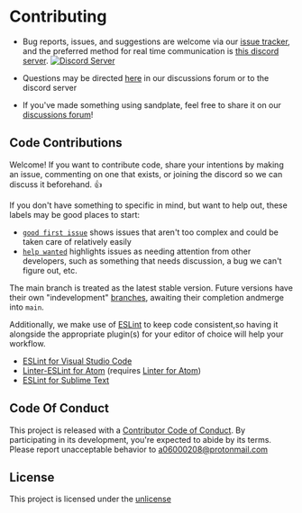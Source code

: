 # Contributing

- Bug reports, issues, and suggestions are welcome via our [issue tracker](https://github.com/06000208/sandplate/issues), and the preferred method for real time communication is [this discord server](https://discord.gg/WppqegJdTw).
  <a href="https://discord.gg/WppqegJdTw"><img src="https://discordapp.com/api/guilds/273550655673860106/embed.png" alt="Discord Server" /></a>

- Questions may be directed [here](https://github.com/06000208/sandplate/discussions/categories/q-a) in our discussions forum or to the discord server

- If you've made something using sandplate, feel free to share it on our [discussions forum](https://github.com/06000208/sandplate/discussions/categories/project-showcase)!

## Code Contributions

Welcome! If you want to contribute code, share your intentions by making an issue, commenting on one that exists, or joining the discord so we can discuss it beforehand. 👍

If you don't have something to specific in mind, but want to help out, these labels may be good places to start:

- [`good first issue`](https://github.com/06000208/sandplate/labels/good%20first%20issue) shows issues that aren't too complex and could be taken care of relatively easily
- [`help wanted`](https://github.com/06000208/sandplate/labels/help%20wanted) highlights issues as needing attention from other developers, such as something that needs discussion, a bug we can't figure out, etc.

The main branch is treated as the latest stable version. Future versions have their own "indevelopment" [branches](https://github.com/06000208/sandplate/branches), awaiting their completion andmerge into `main`.

Additionally, we make use of [ESLint](https://www.npmjs.com/package/eslint) to keep code consistent,so having it alongside the appropriate plugin(s) for your editor of choice will help your workflow.

- [ESLint for Visual Studio Code](https://marketplace.visualstudio.com/items?itemName=dbaeumervscode-eslint)
- [Linter-ESLint for Atom](https://atom.io/packages/linter-eslint) (requires [Linter for Atom](https:/atom.io/packages/linter))
- [ESLint for Sublime Text](https://packagecontrol.io/packages/ESLint)

## Code Of Conduct

This project is released with a [Contributor Code of Conduct](CODE_OF_CONDUCT.md). By participating in its development, you're expected to abide by its terms. Please report unacceptable behavior to [a06000208@protonmail.com](mailto:a06000208@protonmail.com)

## License

This project is licensed under the [unlicense](https://unlicense.org)
